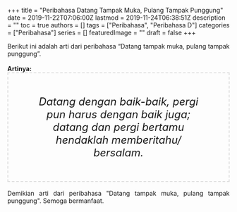 +++
title = "Peribahasa Datang Tampak Muka, Pulang Tampak Punggung"
date = 2019-11-22T07:06:00Z
lastmod = 2019-11-24T06:38:51Z
description = ""
toc = true
authors = []
tags = ["Peribahasa", "Peribahasa D"]
categories = ["Peribahasa"]
series = []
featuredImage = ""
draft = false
+++

<div dir="ltr" style="text-align: left;" trbidi="on"><div style="text-align: justify;">Berikut ini adalah arti dari peribahasa “Datang tampak muka, pulang tampak punggung”.</div><br /><div style="text-align: justify;"><b>Artinya:</b></div><div style="border: 2px dashed #ddd; font-size: 24px; height: auto; margin: 0 auto; padding: 50px; text-align: center; width: auto;"><i>Datang dengan baik-baik, pergi pun harus dengan baik juga; datang dan pergi bertamu hendaklah memberitahu/ bersalam.</i></div><br /><div style="text-align: justify;">Demikian arti dari peribahasa "Datang tampak muka, pulang tampak punggung". Semoga bermanfaat.</div></div>
